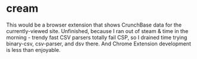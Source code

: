 # cream

This would be a browser extension that shows CrunchBase data for the
currently-viewed site. Unfinished, because I ran out of steam & time
in the morning - trendy fast CSV parsers totally fail CSP, so I drained
time trying binary-csv, csv-parser, and dsv there. And Chrome Extension
development is less than enjoyable.
